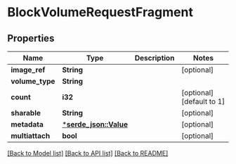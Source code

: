 # BlockVolumeRequestFragment

## Properties

Name | Type | Description | Notes
------------ | ------------- | ------------- | -------------
**image_ref** | **String** |  | [optional] 
**volume_type** | **String** |  | 
**count** | **i32** |  | [optional] [default to 1]
**sharable** | **String** |  | [optional] 
**metadata** | [***serde_json::Value**](.md) |  | [optional] 
**multiattach** | **bool** |  | [optional] 

[[Back to Model list]](../README.md#documentation-for-models) [[Back to API list]](../README.md#documentation-for-api-endpoints) [[Back to README]](../README.md)


